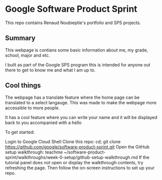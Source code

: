# Google Software Product Sprint



This repo contains Renaud Noubieptie's portfolio and SPS projects.

## Summary 

This webpage is contians some basic information about me, my grade, school, major and etc.

I built as part of the Google SPS program this is intended for anyone out there to get to know me and what I am up to.

## Cool things

The webpage has a translate feature where the home page can be translated to a select langauge. This was made to make the webpage more accessible to more people.

It has a cool feature where you can write your name and it will be displayed back to you accompanied with a hello















To get started:

Login to Google Cloud Shell
Clone this repo: cd; git clone https://github.com/google/software-product-sprint.git
Open the GitHub setup walkthrough: teachme ~/software-product-sprint/walkthroughs/week-0-setup/github-setup-walkthrough.md
If the tutorial panel does not open or display the walkthrough contents, try refreshing the page.
Then follow the on-screen instructions to set up your repo.



